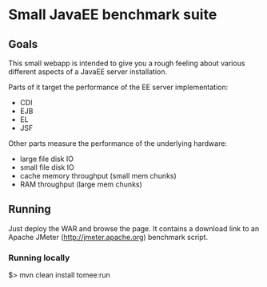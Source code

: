 # Small JavaEE benchmark suite


## Goals

This small webapp is intended to give you a rough feeling about various different aspects of a JavaEE server installation.

Parts of it target the performance of the EE server implementation:
 * CDI 
 * EJB 
 * EL 
 * JSF

Other parts measure the performance of the underlying hardware:
 * large file disk IO
 * small file disk IO
 * cache memory throughput (small mem chunks)
 * RAM throughput (large mem chunks)

## Running

Just deploy the WAR and browse the page. It contains a download link to an Apache JMeter (http://jmeter.apache.org) benchmark script.

### Running locally

$> mvn clean install tomee:run